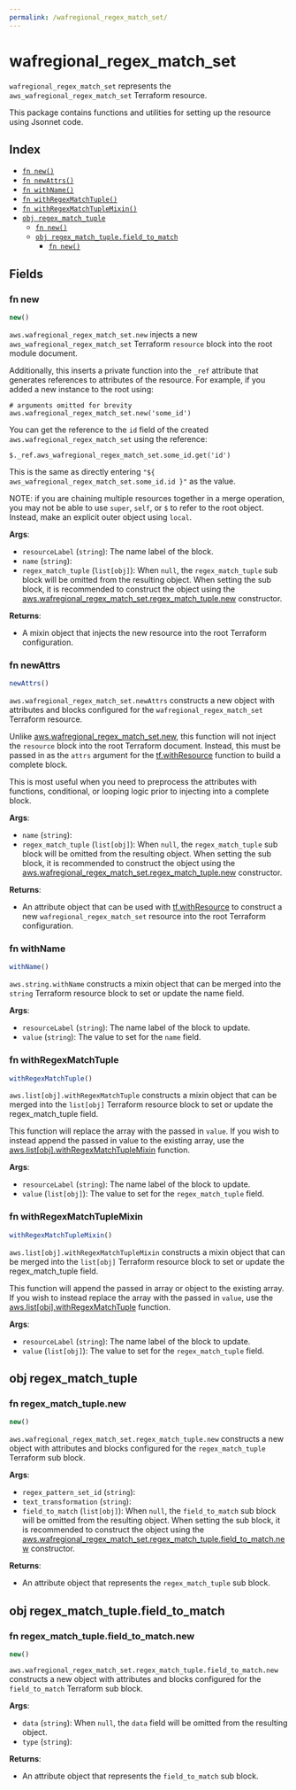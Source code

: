 ```yaml
---
permalink: /wafregional_regex_match_set/
---
```


# wafregional_regex_match_set

`wafregional_regex_match_set` represents the `aws_wafregional_regex_match_set` Terraform resource.



This package contains functions and utilities for setting up the resource using Jsonnet code.


## Index

* [`fn new()`](#fn-new)
* [`fn newAttrs()`](#fn-newattrs)
* [`fn withName()`](#fn-withname)
* [`fn withRegexMatchTuple()`](#fn-withregexmatchtuple)
* [`fn withRegexMatchTupleMixin()`](#fn-withregexmatchtuplemixin)
* [`obj regex_match_tuple`](#obj-regex_match_tuple)
  * [`fn new()`](#fn-regex_match_tuplenew)
  * [`obj regex_match_tuple.field_to_match`](#obj-regex_match_tuplefield_to_match)
    * [`fn new()`](#fn-regex_match_tuplefield_to_matchnew)

## Fields

### fn new

```ts
new()
```


`aws.wafregional_regex_match_set.new` injects a new `aws_wafregional_regex_match_set` Terraform `resource`
block into the root module document.

Additionally, this inserts a private function into the `_ref` attribute that generates references to attributes of the
resource. For example, if you added a new instance to the root using:

    # arguments omitted for brevity
    aws.wafregional_regex_match_set.new('some_id')

You can get the reference to the `id` field of the created `aws.wafregional_regex_match_set` using the reference:

    $._ref.aws_wafregional_regex_match_set.some_id.get('id')

This is the same as directly entering `"${ aws_wafregional_regex_match_set.some_id.id }"` as the value.

NOTE: if you are chaining multiple resources together in a merge operation, you may not be able to use `super`, `self`,
or `$` to refer to the root object. Instead, make an explicit outer object using `local`.

**Args**:
  - `resourceLabel` (`string`): The name label of the block.
  - `name` (`string`): 
  - `regex_match_tuple` (`list[obj]`):  When `null`, the `regex_match_tuple` sub block will be omitted from the resulting object. When setting the sub block, it is recommended to construct the object using the [aws.wafregional_regex_match_set.regex_match_tuple.new](#fn-regex_match_tuplenew) constructor.

**Returns**:
- A mixin object that injects the new resource into the root Terraform configuration.


### fn newAttrs

```ts
newAttrs()
```


`aws.wafregional_regex_match_set.newAttrs` constructs a new object with attributes and blocks configured for the `wafregional_regex_match_set`
Terraform resource.

Unlike [aws.wafregional_regex_match_set.new](#fn-new), this function will not inject the `resource`
block into the root Terraform document. Instead, this must be passed in as the `attrs` argument for the
[tf.withResource](https://github.com/tf-libsonnet/core/tree/main/docs#fn-withresource) function to build a complete block.

This is most useful when you need to preprocess the attributes with functions, conditional, or looping logic prior to
injecting into a complete block.

**Args**:
  - `name` (`string`): 
  - `regex_match_tuple` (`list[obj]`):  When `null`, the `regex_match_tuple` sub block will be omitted from the resulting object. When setting the sub block, it is recommended to construct the object using the [aws.wafregional_regex_match_set.regex_match_tuple.new](#fn-regex_match_tuplenew) constructor.

**Returns**:
  - An attribute object that can be used with [tf.withResource](https://github.com/tf-libsonnet/core/tree/main/docs#fn-withresource) to construct a new `wafregional_regex_match_set` resource into the root Terraform configuration.


### fn withName

```ts
withName()
```

`aws.string.withName` constructs a mixin object that can be merged into the `string`
Terraform resource block to set or update the name field.



**Args**:
  - `resourceLabel` (`string`): The name label of the block to update.
  - `value` (`string`): The value to set for the `name` field.


### fn withRegexMatchTuple

```ts
withRegexMatchTuple()
```

`aws.list[obj].withRegexMatchTuple` constructs a mixin object that can be merged into the `list[obj]`
Terraform resource block to set or update the regex_match_tuple field.

This function will replace the array with the passed in `value`. If you wish to instead append the
passed in value to the existing array, use the [aws.list[obj].withRegexMatchTupleMixin](TODO) function.


**Args**:
  - `resourceLabel` (`string`): The name label of the block to update.
  - `value` (`list[obj]`): The value to set for the `regex_match_tuple` field.


### fn withRegexMatchTupleMixin

```ts
withRegexMatchTupleMixin()
```

`aws.list[obj].withRegexMatchTupleMixin` constructs a mixin object that can be merged into the `list[obj]`
Terraform resource block to set or update the regex_match_tuple field.

This function will append the passed in array or object to the existing array. If you wish
to instead replace the array with the passed in `value`, use the [aws.list[obj].withRegexMatchTuple](TODO)
function.


**Args**:
  - `resourceLabel` (`string`): The name label of the block to update.
  - `value` (`list[obj]`): The value to set for the `regex_match_tuple` field.


## obj regex_match_tuple



### fn regex_match_tuple.new

```ts
new()
```


`aws.wafregional_regex_match_set.regex_match_tuple.new` constructs a new object with attributes and blocks configured for the `regex_match_tuple`
Terraform sub block.



**Args**:
  - `regex_pattern_set_id` (`string`): 
  - `text_transformation` (`string`): 
  - `field_to_match` (`list[obj]`):  When `null`, the `field_to_match` sub block will be omitted from the resulting object. When setting the sub block, it is recommended to construct the object using the [aws.wafregional_regex_match_set.regex_match_tuple.field_to_match.new](#fn-field_to_matchnew) constructor.

**Returns**:
  - An attribute object that represents the `regex_match_tuple` sub block.


## obj regex_match_tuple.field_to_match



### fn regex_match_tuple.field_to_match.new

```ts
new()
```


`aws.wafregional_regex_match_set.regex_match_tuple.field_to_match.new` constructs a new object with attributes and blocks configured for the `field_to_match`
Terraform sub block.



**Args**:
  - `data` (`string`):  When `null`, the `data` field will be omitted from the resulting object.
  - `type` (`string`): 

**Returns**:
  - An attribute object that represents the `field_to_match` sub block.
